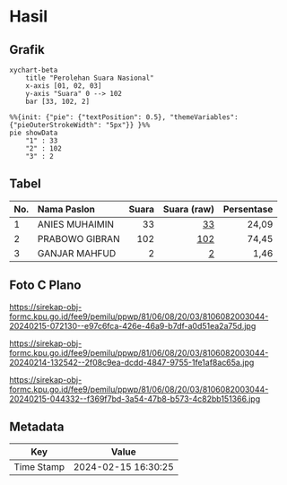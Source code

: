 # Hasil

## Grafik

```mermaid
xychart-beta
    title "Perolehan Suara Nasional"
    x-axis [01, 02, 03]
    y-axis "Suara" 0 --> 102
    bar [33, 102, 2]
```

```mermaid
%%{init: {"pie": {"textPosition": 0.5}, "themeVariables": {"pieOuterStrokeWidth": "5px"}} }%%
pie showData
    "1" : 33
    "2" : 102
    "3" : 2
```

## Tabel

| No. | Nama Paslon    | Suara | Suara (raw) | Persentase |
|:--- |:-------------- | -----:| -----------:| ----------:|
| 1   | ANIES MUHAIMIN | 33    | [33][p-1]   | 24,09      |
| 2   | PRABOWO GIBRAN | 102   | [102][p-2]  | 74,45      |
| 3   | GANJAR MAHFUD  | 2     | [2][p-3]    | 1,46       |


[p-1]: https://github.com/gigit-pemilu/pemilu-2024/blob/main/pilpres/hitung-suara/sub/81-maluku/sub/06-seram-bagian-barat/sub/08-huamual/sub/2003-luhu/sub/044-tps/sub/paslon-1.txt
[p-2]: https://github.com/gigit-pemilu/pemilu-2024/blob/main/pilpres/hitung-suara/sub/81-maluku/sub/06-seram-bagian-barat/sub/08-huamual/sub/2003-luhu/sub/044-tps/sub/paslon-2.txt
[p-3]: https://github.com/gigit-pemilu/pemilu-2024/blob/main/pilpres/hitung-suara/sub/81-maluku/sub/06-seram-bagian-barat/sub/08-huamual/sub/2003-luhu/sub/044-tps/sub/paslon-3.txt

## Foto C Plano

https://sirekap-obj-formc.kpu.go.id/fee9/pemilu/ppwp/81/06/08/20/03/8106082003044-20240215-072130--e97c6fca-426e-46a9-b7df-a0d51ea2a75d.jpg

https://sirekap-obj-formc.kpu.go.id/fee9/pemilu/ppwp/81/06/08/20/03/8106082003044-20240214-132542--2f08c9ea-dcdd-4847-9755-1fe1af8ac65a.jpg

https://sirekap-obj-formc.kpu.go.id/fee9/pemilu/ppwp/81/06/08/20/03/8106082003044-20240215-044332--f369f7bd-3a54-47b8-b573-4c82bb151366.jpg


## Metadata

| Key        | Value               |
| ---------- | ------------------- |
| Time Stamp | 2024-02-15 16:30:25 |



